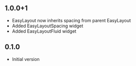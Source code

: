 ## 1.0.0+1

* EasyLayout now inherits spacing from parent EasyLayout
* Added EasyLayoutSpacing widget
* Added EasyLayoutFluid widget

## 0.1.0

* Initial version
